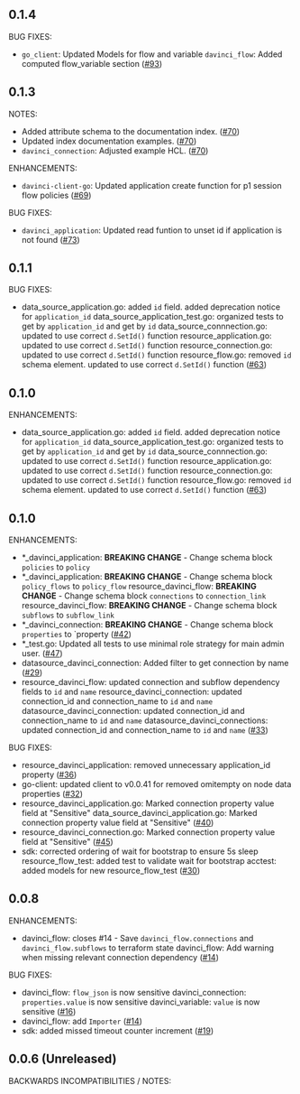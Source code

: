 ## 0.1.4

BUG FIXES:

* `go_client`: Updated Models for flow and variable
`davinci_flow`: Added computed flow_variable section ([#93](https://github.com/pingidentity/terraform-provider-pingone/issues/93))

## 0.1.3

NOTES:

* Added attribute schema to the documentation index. ([#70](https://github.com/pingidentity/terraform-provider-pingone/issues/70))
* Updated index documentation examples. ([#70](https://github.com/pingidentity/terraform-provider-pingone/issues/70))
* `davinci_connection`: Adjusted example HCL. ([#70](https://github.com/pingidentity/terraform-provider-pingone/issues/70))

ENHANCEMENTS:

* `davinci-client-go`: Updated application create function for p1 session flow policies ([#69](https://github.com/pingidentity/terraform-provider-pingone/issues/69))

BUG FIXES:

* `davinci_application`: Updated read funtion to unset id if application is not found ([#73](https://github.com/pingidentity/terraform-provider-pingone/issues/73))

## 0.1.1

BUG FIXES:

* data_source_application.go: added `id` field. added deprecation notice for `application_id`
data_source_application_test.go: organized tests to get by `application_id` and get by `id`
data_source_connnection.go: updated to use correct `d.SetId()` function
resource_application.go: updated to use correct `d.SetId()` function
resource_connection.go: updated to use correct `d.SetId()` function
resource_flow.go: removed `id` schema element. updated to use correct `d.SetId()` function ([#63](https://github.com/pingidentity/terraform-provider-pingone/issues/63))

## 0.1.0

ENHANCEMENTS:

* data_source_application.go: added `id` field. added deprecation notice for `application_id`
data_source_application_test.go: organized tests to get by `application_id` and get by `id`
data_source_connnection.go: updated to use correct `d.SetId()` function
resource_application.go: updated to use correct `d.SetId()` function
resource_connection.go: updated to use correct `d.SetId()` function
resource_flow.go: removed `id` schema element. updated to use correct `d.SetId()` function ([#63](https://github.com/pingidentity/terraform-provider-pingone/issues/63))

## 0.1.0

ENHANCEMENTS:

* *_davinci_application: **BREAKING CHANGE** - Change schema block `policies` to `policy`
* *_davinci_application: **BREAKING CHANGE** - Change schema block `policy_flows` to `policy_flow`
resource_davinci_flow: **BREAKING CHANGE** - Change schema block `connections` to `connection_link`
resource_davinci_flow: **BREAKING CHANGE** - Change schema block `subflows` to `subflow_link`
* *_davinci_connection: **BREAKING CHANGE** - Change schema block `properties` to `property ([#42](https://github.com/pingidentity/terraform-provider-pingone/issues/42))
* *_test.go: Updated all tests to use minimal role strategy for main admin user. ([#47](https://github.com/pingidentity/terraform-provider-pingone/issues/47))
* datasource_davinci_connection: Added filter to get connection by name ([#29](https://github.com/pingidentity/terraform-provider-pingone/issues/29))
* resource_davinci_flow: updated connection and subflow dependency fields to `id` and `name`
resource_davinci_connection: updated connection_id and connection_name to `id` and `name`
datasource_davinci_connection: updated connection_id and connection_name to `id` and `name`
datasource_davinci_connections: updated connection_id and connection_name to `id` and `name` ([#33](https://github.com/pingidentity/terraform-provider-pingone/issues/33))

BUG FIXES:

* resource_davinci_application: removed unnecessary application_id property ([#36](https://github.com/pingidentity/terraform-provider-pingone/issues/36))
* go-client: updated client to v0.0.41 for removed omitempty on node data properties ([#32](https://github.com/pingidentity/terraform-provider-pingone/issues/32))
* resource_davinci_application.go: Marked connection property value field at "Sensitive"
data_source_davinci_application.go: Marked connection property value field at "Sensitive" ([#40](https://github.com/pingidentity/terraform-provider-pingone/issues/40))
* resource_davinci_connection.go: Marked connection property value field at "Sensitive" ([#45](https://github.com/pingidentity/terraform-provider-pingone/issues/45))
* sdk: corrected ordering of wait for bootstrap to ensure 5s sleep
resource_flow_test: added test to validate wait for bootstrap
acctest: added models for new resource_flow_test ([#30](https://github.com/pingidentity/terraform-provider-pingone/issues/30))

## 0.0.8

ENHANCEMENTS:

* davinci_flow: closes #14 - Save `davinci_flow.connections` and `davinci_flow.subflows` to terraform state
davinci_flow: Add warning when missing relevant connection dependency ([#14](https://github.com/pingidentity/terraform-provider-pingone/issues/14))

BUG FIXES:

* davinci_flow: `flow_json` is now sensitive
davinci_connection: `properties.value` is now sensitive
davinci_variable: `value` is now sensitive ([#16](https://github.com/pingidentity/terraform-provider-pingone/issues/16))
* davinci_flow: add `Importer` ([#14](https://github.com/pingidentity/terraform-provider-pingone/issues/14))
* sdk: added missed timeout counter increment ([#19](https://github.com/pingidentity/terraform-provider-pingone/issues/19))

## 0.0.6 (Unreleased)

BACKWARDS INCOMPATIBILITIES / NOTES:
